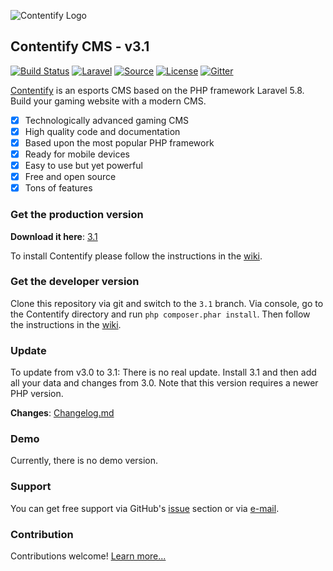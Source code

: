 ![Contentify Logo](http://www.contentify.org/img/hero_small.png)

## Contentify CMS - v3.1

[![Build Status](https://img.shields.io/travis/Contentify/Contentify.svg?style=flat-square)](https://travis-ci.org/Contentify/Contentify)
[![Laravel](https://img.shields.io/badge/Laravel-5.8-orange.svg?style=flat-square)](http://laravel.com)
[![Source](http://img.shields.io/badge/source-Contentify/Contentify-blue.svg?style=flat-square)](https://github.com/Contentify/Contentify)
[![License](http://img.shields.io/badge/license-MIT-brightgreen.svg?style=flat-square)](https://tldrlegal.com/license/mit-license)
[![Gitter](https://img.shields.io/gitter/room/badges/shields.svg?style=flat-square)](https://gitter.im/Contentify)

[Contentify](http://contentify.org/) is an esports CMS based on the PHP framework Laravel 5.8. Build your gaming website with a modern CMS.

- [x] Technologically advanced gaming CMS
- [x] High quality code and documentation
- [x] Based upon the most popular PHP framework
- [x] Ready for mobile devices
- [x] Easy to use but yet powerful
- [x] Free and open source
- [x] Tons of features

### Get the production version

**Download it here**: [3.1](https://github.com/Contentify/Contentify/releases/tag/v3.1)

To install Contentify please follow the instructions in the [wiki](https://github.com/Contentify/Contentify/wiki/Installation).

### Get the developer version

Clone this repository via git and switch to the `3.1` branch. Via console, go to the Contentify directory and run `php composer.phar install`. Then follow the instructions in the [wiki](https://github.com/Contentify/Contentify/wiki/Installation).

### Update

To update from v3.0 to 3.1:
There is no real update. Install 3.1 and then add all your data and changes from 3.0.
Note that this version requires a newer PHP version.

**Changes**: [Changelog.md](changelog.md)

### Demo

Currently, there is no demo version.

### Support

You can get free support via GitHub's [issue](https://github.com/Contentify/Contentify/issues) section or via [e-mail](mailto:contact@contentify.org). 

### Contribution

Contributions welcome! [Learn more...](CONTRIBUTING.md)
